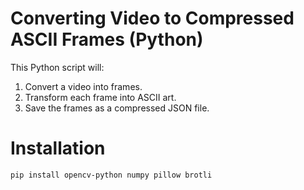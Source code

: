 # Converting Video to Compressed ASCII Frames (Python)
This Python script will:

1. Convert a video into frames.
2. Transform each frame into ASCII art.
3. Save the frames as a compressed JSON file.

# Installation
```bash
pip install opencv-python numpy pillow brotli
```
